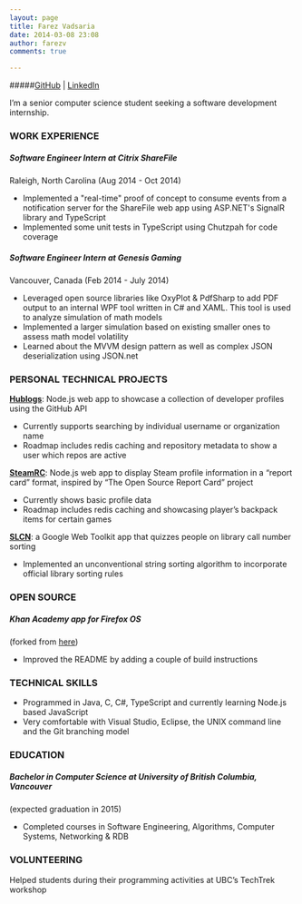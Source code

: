 ```yaml
---
layout: page
title: Farez Vadsaria
date: 2014-03-08 23:08
author: farezv
comments: true

---			
```

		
#####[GitHub](http://github.com/farezv) | [LinkedIn](http://linkedin.com/in/farezv)
										      
I’m a senior computer science student seeking a software development internship.

### WORK EXPERIENCE

##### Software Engineer Intern at Citrix ShareFile 
Raleigh, North Carolina (Aug 2014 - Oct 2014)

* Implemented a "real-time" proof of concept to consume events from a notification server for the ShareFile web app using ASP.NET's SignalR library and TypeScript
* Implemented some unit tests in TypeScript using Chutzpah for code coverage

##### Software Engineer Intern at Genesis Gaming 
Vancouver, Canada (Feb 2014 - July 2014)

* Leveraged open source libraries like OxyPlot & PdfSharp to add PDF output to an internal WPF tool written in C# and XAML. This tool is used to analyze simulation of math models
* Implemented a larger simulation based on existing smaller ones to assess math model volatility
* Learned about the MVVM design pattern as well as complex JSON deserialization using JSON.net

### PERSONAL TECHNICAL PROJECTS

[**Hublogs**](http://hublogs.farezv.com): Node.js web app to showcase a collection of developer profiles using the GitHub API

* Currently supports searching by individual username or organization name
* Roadmap includes redis caching and repository metadata to show a user which repos are active

[**SteamRC**](http://steamrc.herokuapp.com): Node.js web app to display Steam profile information in a “report card” format, inspired by “The Open Source Report Card” project

* Currently shows basic profile data
* Roadmap includes redis caching and showcasing player’s backpack items for certain games

[**SLCN**](http://sortsomething.appspot.com): a Google Web Toolkit app that quizzes people on library call number sorting

* Implemented an unconventional string sorting algorithm to incorporate official library sorting rules

### OPEN SOURCE
##### Khan Academy app for Firefox OS 
(forked from [here](http://github.com/bbondy/khan-academy-fxos))

* Improved the README by adding a couple of build instructions

### TECHNICAL SKILLS
* Programmed in Java, C, C#, TypeScript and currently learning Node.js based JavaScript
* Very comfortable with Visual Studio, Eclipse, the UNIX command line and the Git branching model

### EDUCATION
##### Bachelor in Computer Science at University of British Columbia, Vancouver 
(expected graduation in 2015)

* Completed courses in Software Engineering, Algorithms, Computer Systems, Networking & RDB

### VOLUNTEERING
Helped students during their programming activities at UBC’s TechTrek workshop
